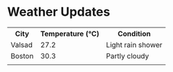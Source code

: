 # Weather Updates

<!-- WEATHER-UPDATE-START -->
<table><tr><th>City</th><th>Temperature (°C)</th><th>Condition</th></tr><tr><td>Valsad</td><td>27.2</td><td>Light rain shower</td></tr><tr><td>Boston</td><td>30.3</td><td>Partly cloudy</td></tr><tr><td></td><td></td><td></td></tr></table>
<!-- WEATHER-UPDATE-END -->
